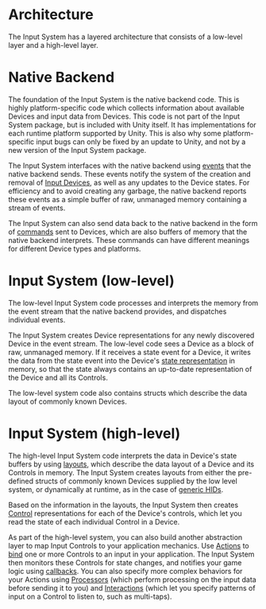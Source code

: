 # Architecture

The Input System has a layered architecture that consists of a low-level layer and a high-level layer.

# Native Backend

The foundation of the Input System is the native backend code. This is highly platform-specific code which collects information about available Devices and input data from Devices. This code is not part of the Input System package, but is included with Unity itself. It has implementations for each runtime platform supported by Unity. This is also why some platform-specific input bugs can only be fixed by an update to Unity, and not by a new version of the Input System package.

The Input System interfaces with the native backend using [events](Events.md) that the native backend sends. These events notify the system of the creation and removal of [Input Devices](Devices.md), as well as any updates to the Device states. For efficiency and to avoid creating any garbage, the native backend reports these events as a simple buffer of raw, unmanaged memory containing a stream of events.

The Input System can also send data back to the native backend in the form of [commands](Devices.md#device-commands) sent to Devices, which are also buffers of memory  that the native backend interprets. These commands can have different meanings for different Device types and platforms.

# Input System (low-level)

The low-level Input System code processes and interprets the memory from the event stream that the native backend provides, and dispatches individual events.

The Input System creates Device representations for any newly discovered Device in the event stream. The low-level code sees a Device as a block of raw, unmanaged memory. If it receives a state event for a Device, it writes the data from the state event into the Device's [state representation](Controls.md#control-state) in memory, so that the state always contains an up-to-date representation of the Device and all its Controls.

The low-level system code also contains structs which describe the data layout of commonly known Devices.

# Input System (high-level)

The high-level Input System code interprets the data in Device's state buffers by using [layouts](Layouts.md), which describe the data layout of a Device and its Controls in memory. The Input System creates layouts from either the pre-defined structs of commonly known Devices supplied by the low level system, or dynamically at runtime, as in the case of [generic HIDs](HID.md#auto-generated-layouts).

Based on the information in the layouts, the Input System then creates [Control](Controls.md) representations for each of the Device's controls, which let you read the state of each individual Control in a Device.

As part of the high-level system, you can also build another abstraction layer to map Input Controls to your application mechanics. Use [Actions](Actions.md) to [bind](ActionBindings.md) one or more Controls to an input in your application. The Input System  then monitors these Controls for state changes, and notifies your game logic using [callbacks](Actions.md#responding-to-actions). You can also specify more complex behaviors for your Actions using [Processors](Processors.md) (which perform processing on the input data before sending it to you) and [Interactions](Interactions.md) (which let you specify patterns of input on a Control to listen to, such as multi-taps).

